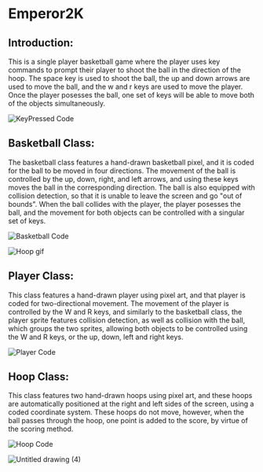 
# Emperor2K



## Introduction:

This is a single player basketball game where the player uses key commands to prompt their player to shoot the ball in the direction of the hoop. The space key is used to shoot the ball, the up and down arrows are used to move the ball, and the w and r keys are used to move the player. Once the player posesses the ball, one set of keys will be able to move both of the objects simultaneously.

![KeyPressed Code](https://user-images.githubusercontent.com/90531142/170742772-3279fc47-41c5-4037-b079-ba2ab0fda010.PNG)

## Basketball Class:

The basketball class features a hand-drawn basketball pixel, and it is coded for the ball to be moved in four directions. The movement of the ball is controlled by the up, down, right, and left arrows, and using these keys moves the ball in the corresponding direction. The ball is also equipped with collision detection, so that it is unable to leave the screen and go "out of bounds". When the ball collides with the player, the player posesses the ball, and the movement for both objects can be controlled with a singular set of keys.

![Basketball Code](https://user-images.githubusercontent.com/90531142/170743644-21c601b0-ac72-4668-895d-213542b5f310.PNG)

![Hoop gif](https://user-images.githubusercontent.com/90531142/170743767-623b346f-1ef5-49e4-8e4d-7fcdad4d4827.gif)


## Player Class:

This class features a hand-drawn player using pixel art, and that player is coded for two-directional movement. The movement of the player is controlled by the W and R keys, and similarly to the basketball class, the player sprite features collision detection, as well as collision with the ball, which groups the two sprites, allowing both objects to be controlled using the W and R keys, or the up, down, left and right keys.

![Player Code](https://user-images.githubusercontent.com/90531142/170742773-9e517342-9783-4aa3-b2ba-d79db539e1bf.PNG)


## Hoop Class:

This class features two hand-drawn hoops using pixel art, and these hoops are automatically positioned at the right and left sides of the screen, using a coded coordinate system. These hoops do not move, however, when the ball passes through the hoop, one point is added to the score, by virtue of the scoring method. 

![Hoop Code](https://user-images.githubusercontent.com/90531142/170742771-bbb79037-9c75-429e-b0ba-8a872f7edf37.PNG)

![Untitled drawing (4)](https://user-images.githubusercontent.com/90531142/170739405-06f45fe1-0d44-4ab9-b6b8-c7c5fe7be4f1.png)

